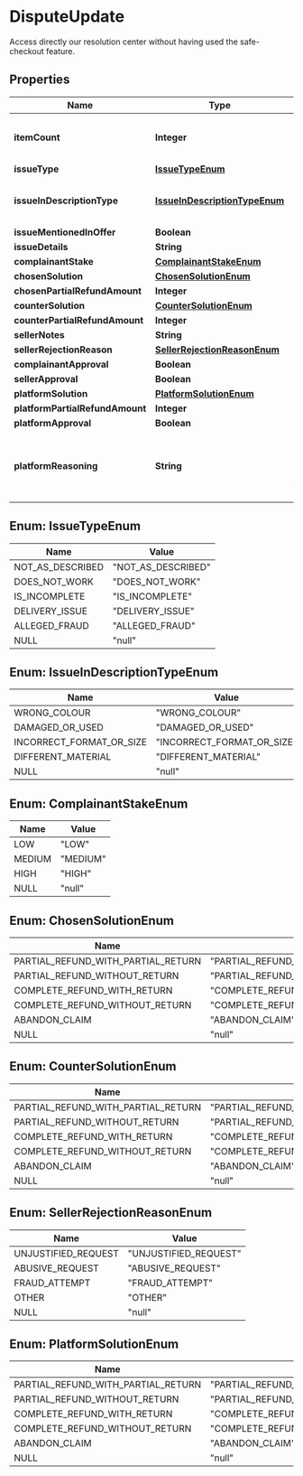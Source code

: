 

# DisputeUpdate

Access directly our resolution center without having used the safe-checkout feature.

## Properties

| Name | Type | Description | Notes |
|------------ | ------------- | ------------- | -------------|
|**itemCount** | **Integer** | The dispute may concern only PART of the package. Specify it there. |  [optional] |
|**issueType** | [**IssueTypeEnum**](#IssueTypeEnum) |  |  [optional] |
|**issueInDescriptionType** | [**IssueInDescriptionTypeEnum**](#IssueInDescriptionTypeEnum) | To be set only in conjunction of issueType &#x3D; NOT_AS_DESCRIBED. |  [optional] |
|**issueMentionedInOffer** | **Boolean** |  |  [optional] |
|**issueDetails** | **String** |  |  [optional] |
|**complainantStake** | [**ComplainantStakeEnum**](#ComplainantStakeEnum) |  |  [optional] |
|**chosenSolution** | [**ChosenSolutionEnum**](#ChosenSolutionEnum) |  |  [optional] |
|**chosenPartialRefundAmount** | **Integer** |  |  [optional] |
|**counterSolution** | [**CounterSolutionEnum**](#CounterSolutionEnum) |  |  [optional] |
|**counterPartialRefundAmount** | **Integer** |  |  [optional] |
|**sellerNotes** | **String** |  |  [optional] |
|**sellerRejectionReason** | [**SellerRejectionReasonEnum**](#SellerRejectionReasonEnum) |  |  [optional] |
|**complainantApproval** | **Boolean** |  |  [optional] |
|**sellerApproval** | **Boolean** |  |  [optional] |
|**platformSolution** | [**PlatformSolutionEnum**](#PlatformSolutionEnum) |  |  [optional] |
|**platformPartialRefundAmount** | **Integer** |  |  [optional] |
|**platformApproval** | **Boolean** |  |  [optional] |
|**platformReasoning** | **String** | Explicit additional information about the platform decision. Could be written by AI, Ruling or Customer Care. |  [optional] |



## Enum: IssueTypeEnum

| Name | Value |
|---- | -----|
| NOT_AS_DESCRIBED | &quot;NOT_AS_DESCRIBED&quot; |
| DOES_NOT_WORK | &quot;DOES_NOT_WORK&quot; |
| IS_INCOMPLETE | &quot;IS_INCOMPLETE&quot; |
| DELIVERY_ISSUE | &quot;DELIVERY_ISSUE&quot; |
| ALLEGED_FRAUD | &quot;ALLEGED_FRAUD&quot; |
| NULL | &quot;null&quot; |



## Enum: IssueInDescriptionTypeEnum

| Name | Value |
|---- | -----|
| WRONG_COLOUR | &quot;WRONG_COLOUR&quot; |
| DAMAGED_OR_USED | &quot;DAMAGED_OR_USED&quot; |
| INCORRECT_FORMAT_OR_SIZE | &quot;INCORRECT_FORMAT_OR_SIZE&quot; |
| DIFFERENT_MATERIAL | &quot;DIFFERENT_MATERIAL&quot; |
| NULL | &quot;null&quot; |



## Enum: ComplainantStakeEnum

| Name | Value |
|---- | -----|
| LOW | &quot;LOW&quot; |
| MEDIUM | &quot;MEDIUM&quot; |
| HIGH | &quot;HIGH&quot; |
| NULL | &quot;null&quot; |



## Enum: ChosenSolutionEnum

| Name | Value |
|---- | -----|
| PARTIAL_REFUND_WITH_PARTIAL_RETURN | &quot;PARTIAL_REFUND_WITH_PARTIAL_RETURN&quot; |
| PARTIAL_REFUND_WITHOUT_RETURN | &quot;PARTIAL_REFUND_WITHOUT_RETURN&quot; |
| COMPLETE_REFUND_WITH_RETURN | &quot;COMPLETE_REFUND_WITH_RETURN&quot; |
| COMPLETE_REFUND_WITHOUT_RETURN | &quot;COMPLETE_REFUND_WITHOUT_RETURN&quot; |
| ABANDON_CLAIM | &quot;ABANDON_CLAIM&quot; |
| NULL | &quot;null&quot; |



## Enum: CounterSolutionEnum

| Name | Value |
|---- | -----|
| PARTIAL_REFUND_WITH_PARTIAL_RETURN | &quot;PARTIAL_REFUND_WITH_PARTIAL_RETURN&quot; |
| PARTIAL_REFUND_WITHOUT_RETURN | &quot;PARTIAL_REFUND_WITHOUT_RETURN&quot; |
| COMPLETE_REFUND_WITH_RETURN | &quot;COMPLETE_REFUND_WITH_RETURN&quot; |
| COMPLETE_REFUND_WITHOUT_RETURN | &quot;COMPLETE_REFUND_WITHOUT_RETURN&quot; |
| ABANDON_CLAIM | &quot;ABANDON_CLAIM&quot; |
| NULL | &quot;null&quot; |



## Enum: SellerRejectionReasonEnum

| Name | Value |
|---- | -----|
| UNJUSTIFIED_REQUEST | &quot;UNJUSTIFIED_REQUEST&quot; |
| ABUSIVE_REQUEST | &quot;ABUSIVE_REQUEST&quot; |
| FRAUD_ATTEMPT | &quot;FRAUD_ATTEMPT&quot; |
| OTHER | &quot;OTHER&quot; |
| NULL | &quot;null&quot; |



## Enum: PlatformSolutionEnum

| Name | Value |
|---- | -----|
| PARTIAL_REFUND_WITH_PARTIAL_RETURN | &quot;PARTIAL_REFUND_WITH_PARTIAL_RETURN&quot; |
| PARTIAL_REFUND_WITHOUT_RETURN | &quot;PARTIAL_REFUND_WITHOUT_RETURN&quot; |
| COMPLETE_REFUND_WITH_RETURN | &quot;COMPLETE_REFUND_WITH_RETURN&quot; |
| COMPLETE_REFUND_WITHOUT_RETURN | &quot;COMPLETE_REFUND_WITHOUT_RETURN&quot; |
| ABANDON_CLAIM | &quot;ABANDON_CLAIM&quot; |
| NULL | &quot;null&quot; |



